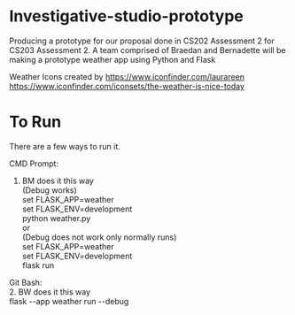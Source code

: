 # Investigative-studio-prototype
Producing a prototype for our proposal done in CS202 Assessment 2 for CS203 Assessment 2.
A team comprised of Braedan and Bernadette will be making a prototype weather app using Python and Flask 

Weather Icons created by https://www.iconfinder.com/laurareen 
https://www.iconfinder.com/iconsets/the-weather-is-nice-today 

# To Run
There are a few ways to run it. 

 CMD Prompt:
1. BM does it this way  
 (Debug works)  
 set FLASK_APP=weather  
 set FLASK_ENV=development  
 python weather.py  
or   
 (Debug does not work only normally runs)  
 set FLASK_APP=weather  
 set FLASK_ENV=development  
 flask run  
    
Git Bash:  
2. BW does it this way  
   flask --app weather run --debug
    

